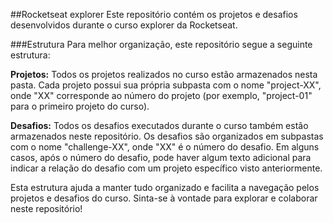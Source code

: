 ##Rocketseat explorer
Este repositório contém os projetos e desafios desenvolvidos durante o curso explorer da Rocketseat.

###Estrutura
Para melhor organização, este repositório segue a seguinte estrutura:

**Projetos:** Todos os projetos realizados no curso estão armazenados nesta pasta. Cada projeto possui sua própria subpasta com o nome "project-XX", onde "XX" corresponde ao número do projeto (por exemplo, "project-01" para o primeiro projeto do curso).

**Desafios:** Todos os desafios executados durante o curso também estão armazenados neste repositório. Os desafios são organizados em subpastas com o nome "challenge-XX", onde "XX" é o número do desafio. Em alguns casos, após o número do desafio, pode haver algum texto adicional para indicar a relação do desafio com um projeto específico visto anteriormente.

Esta estrutura ajuda a manter tudo organizado e facilita a navegação pelos projetos e desafios do curso. Sinta-se à vontade para explorar e colaborar neste repositório!